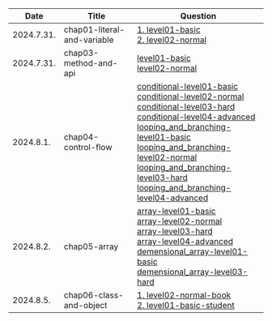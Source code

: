 |Date|Title|Question|
|-|-|-|
|2024.7.31.|chap01-literal-and-variable|[1. level01-basic](chap01-literal-and-variable/src/main/java/kr/huichan/level01/basic)<br>[2. level02-normal](chap01-literal-and-variable/src/main/java/kr/huichan/level02/normal)|
|2024.7.31.|chap03-method-and-api|[level01-basic](chap03-method-and-api-practice-quiestion/src/main/java/kr/huichan/level01/basic)<br>[level02-normal](chap03-method-and-api-practice-quiestion/src/main/java/kr/huichan/level02/normal)|
|2024.8.1.|chap04-control-flow|[conditional-level01-basic](chap04-control-flow/src/main/java/kr/huichan/section01/conditional/level01/basic)<br>[conditional-level02-normal](chap04-control-flow/src/main/java/kr/huichan/section01/conditional/level02/normal)<br>[conditional-level03-hard](chap04-control-flow/src/main/java/kr/huichan/section01/conditional/level03/hard)<br>[conditional-level04-advanced](chap04-control-flow/src/main/java/kr/huichan/section01/conditional/level04/advanced)<br>[looping_and_branching-level01-basic](chap04-control-flow/src/main/java/kr/huichan/section02/looping_and_branching/level01/basic)<br>[looping_and_branching-level02-normal](chap04-control-flow/src/main/java/kr/huichan/section02/looping_and_branching/level02/normal)<br>[looping_and_branching-level03-hard](chap04-control-flow/src/main/java/kr/huichan/section02/looping_and_branching/level03/hard)<br>[looping_and_branching-level04-advanced](chap04-control-flow/src/main/java/kr/huichan/section02/looping_and_branching/level04/advanced)|
|2024.8.2.|chap05-array|[array-level01-basic](chap05-array/src/main/java/kr/huichan/section01/array/level01/basic)<br>[array-level02-normal](chap05-array/src/main/java/kr/huichan/section01/array/level02/normal)<br>[array-level03-hard](chap05-array/src/main/java/kr/huichan/section01/array/level03/hard)<br>[array-level04-advanced](chap05-array/src/main/java/kr/huichan/section01/array/level04/advanced)<br>[demensional_array-level01-basic](chap05-array/src/main/java/kr/huichan/section02/demensional_array/level01/basic)<br>[demensional_array-level03-hard](chap05-array/src/main/java/kr/huichan/section02/demensional_array/level03/hard)<br>|
|2024.8.5.|chap06-class-and-object|[1. level02-normal-book](chap06-class-and-object-practice/src/main/java/kr/huichan/level02/normal/book) <br>[2. level01-basic-student](chap06-class-and-object-practice/src/main/java/kr/huichan/level01/basic/student)|
